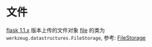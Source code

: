 # 文件

[flask 1.1.x]: https://flask.palletsprojects.com/en/1.1.x/
[FileStorage]: https://werkzeug.palletsprojects.com/en/2.0.x/datastructures/#werkzeug.datastructures.FileStorage
[file]: https://flask.palletsprojects.com/en/1.1.x/patterns/fileuploads/

[flask 1.1.x] 版本上传的文件对象 [file] 的类为 `werkzeug.datastructures.FileStorage`, 参考: [FileStorage]
